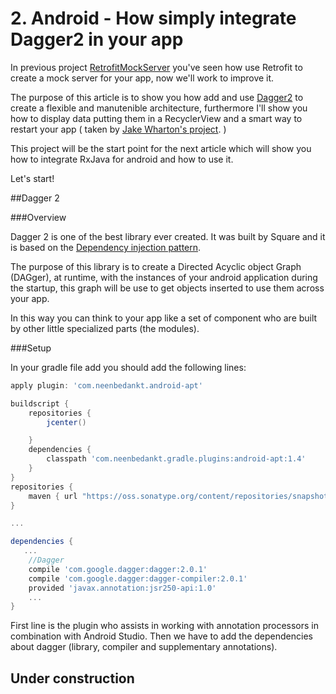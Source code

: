 # 2. Android - How simply integrate Dagger2 in your app

In previous project [RetrofitMockServer](https://github.com/ciriti/RetrofitMockServer) you've seen how use Retrofit to create a mock server for your app, now we'll work to improve it. 

The purpose of this article is to show you how add and use [Dagger2](http://google.github.io/dagger/) to create a flexible and manutenible architecture, 
furthermore I'll show you how to display data putting them in a RecyclerView and a smart way to restart your app ( taken by [Jake Wharton's project](https://github.com/JakeWharton). )

This project will be the start point for the next article which will show you how to integrate RxJava for android and how to use it. 

Let's start!

##Dagger 2

###Overview

Dagger 2 is one of the best library ever created. It was built by Square and it is based on the [Dependency injection pattern](https://en.wikipedia.org/wiki/Dependency_injection).

The purpose of this library is to create a Directed Acyclic object Graph (DAGger), at runtime, with the instances of your android application during the startup, this graph will be use to get objects inserted to use them across your app.

In this way you can think to your app like a set of component who are built by other little specialized parts (the modules).

###Setup

In your gradle file add you should add the following lines:
```gradle
apply plugin: 'com.neenbedankt.android-apt'

buildscript {
    repositories {
        jcenter()

    }
    dependencies {
        classpath 'com.neenbedankt.gradle.plugins:android-apt:1.4'
    }
}
repositories {
    maven { url "https://oss.sonatype.org/content/repositories/snapshots" }
}

...

dependencies {
   ...
    //Dagger
    compile 'com.google.dagger:dagger:2.0.1'
    compile 'com.google.dagger:dagger-compiler:2.0.1'
    provided 'javax.annotation:jsr250-api:1.0'
    ...
}

```
First line is the plugin who assists in working with annotation processors in combination with Android Studio.
Then we have to add the dependencies about dagger (library, compiler and supplementary annotations).

## Under construction
